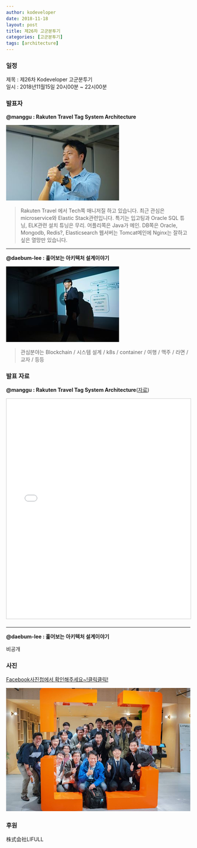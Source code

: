 ```yaml
---
author: kodeveloper
date: 2018-11-18
layout: post
title: 제26차 고군분투기
categories: [고군분투기]
tags: [architecture]
---
```


### 일정

제목 : 제26차 Kodeveloper 고군분투기  
일시 : 2018년11월15일 20시00분 ~ 22시00분

### 발표자

**@manggu : Rakuten Travel Tag System Architecture**

![](/img/struggle/26/manggu.jpg)

>Rakuten Travel 에서 Tech쪽 매니저질 하고 있습니다.
최근 관심은 microservice와 Elastic Stack관련입니다.
특기는 입고팅과 Oracle SQL 튜닝, ELK관련 설치 튜닝은 무리.
어플리쪽은 Java가 메인. DB쪽은 Oracle, Mongodb, Redis?, Elasticsearch 웹서버는 Tomcat메인에 Nginx는 잘하고 싶은 열망만 있습니다.

---

**@daebum-lee : 훑어보는 아키텍처 설계이야기**

![](/img/struggle/26/daebum-lee.jpg)

>관심분야는 Blockchain / 시스템 설계 / k8s / container / 여행 / 맥주 / 라면 / 교자 / 등등


### 발표 자료

**@manggu : Rakuten Travel Tag System Architecture**([자료](https://www.slideshare.net/minsoojun/2018-tech-conftag))

<iframe src="https//www.slideshare.net/slideshow/embed_code/key/4a9XJaEhiLCUhN" width="700" height="600" frameborder="0" marginwidth="0" marginheight="0" scrolling="no" style="border:1px solid #CCC; border-width:1px; margin-bottom:5px; max-width: 100%;" allowfullscreen> </iframe>

---

**@daebum-lee : 훑어보는 아키텍처 설계이야기**

비공개

### 사진

[Facebook사진첩에서 확인해주세요~!클릭클릭!](https://www.facebook.com/media/set/?set=oa.2220374948207238&type=3)

![](/img/struggle/26/everyone.jpg)

### 후원

株式会社LIFULL
